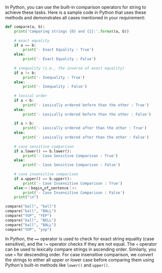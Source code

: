 In Python, you can use the built-in comparison operators for string to achieve these tasks. Here is a sample code in Python that uses these methods and demonstrates all cases mentioned in your requirement:

```python
def compare(a, b):
    print('Comparing strings {0} and {1}:'.format(a, b))
    
    # exact equality 
    if a == b:
        print('- Exact Equality : True')
    else:
        print('- Exact Equality : False')
        
    # inequality (i.e., the inverse of exact equality)
    if a != b:
        print('- Inequality : True')
    else:
        print('- Inequality : False')
    
    # lexical order
    if a < b:
        print('- Lexically ordered before than the other : True')
    else:
        print('- Lexically ordered before than the other : False')
        
    if a > b:
        print('- Lexically ordered after than the other : True')
    else:
        print('- Lexically ordered after than the other : False')
    
    # case sensitive comparison 
    if a.lower() == b.lower():
        print('- Case Sensitive Comparison : True')
    else:
        print('- Case Sensitive Comparison : False')
        
    # case insensitive comparison 
    if a.upper() == b.upper():
        print('- Case Insensitive Comparison : True')
    else:<｜begin▁of▁sentence｜>:
        print('- Case Insensitive Comparison : False')
    print("\n")
    
compare("ball", "bell")
compare("ball", "BALL")
compare("YUP", "YEP")
compare("ball", "BELL")
compare("ball", "BALL")
compare("YUP", "yep")
``` 
In Python, the `==` operator is used to check for exact string equality (case sensitive), and the `!=` operator checks if they are not equal. The `<` operator can be used to lexically compare strings in ascending order. Similarly, you use `>` for descending order. For case insensitive comparison, we convert the strings to either all upper or lower case before comparing them using Python's built-in methods like `lower()` and `upper()`.

